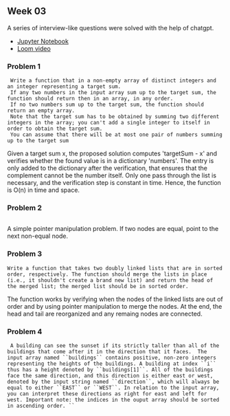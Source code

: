 ## Week 03
A series of interview-like questions were solved with the help of chatgpt.
 - [Jupyter Notebook](./Code_Interview_Linked_Queue_Stacks.ipynb)
 - [Loom video](https://www.loom.com/share/47be2f73f0014146827e6eb31f8de4eb)

### Problem 1
```
 Write a function that in a non-empty array of distinct integers and an integer representing a target sum. 
 If any two numbers in the input array sum up to the target sum, the function should return then in an array, in any order. 
 If no two numbers sum up to the target sum, the function should return an empty array.
 Note that the target sum has to be obtained by summing two different integers in the array; you can't add a single integer to itself in order to obtain the target sum.
 You can assume that there will be at most one pair of numbers summing up to the target sum 
```
Given a target sum x, the proposed solution  computes 'targetSum - x' and verifies whether the found value is in a dictionary 'numbers'. The entry is only added to the dictionary after the verification, that ensures that the complement cannot be the number itself. Only one pass through the list is necessary, and the verification step is constant in time. Hence, the function is O(n) in time and space.

### Problem 2
``` You're given the head of a doubly Linked List whose nodes are in sorted order with respect to their values. Write a function that returns a modified version of the Linked List that doesn't contain any node with duplicate values. The Linked List should be modified in place (i.e, you shouldn't create a brand new list), and the modified Linked List should still have its nodes sorted with respect to their values.
```
A simple pointer manipulation problem. If two nodes are equal, point to the next non-equal node. 

### Problem 3
``` Write a function that takes two doubly linked lists that are in sorted order, respectively. The function should merge the lists in place (i.e., it shouldn't create a brand new list) and return the head of the merged list; the merged list should be in sorted order. ```

The function works by verifying when the nodes of the linked lists are out of order and by using pointer manipulation to merge the nodes. At the end, the head and tail are reorganized and any remaing nodes are connected. 

### Problem 4
 ``` Given an array of buildings and a direction that all of the buildings face, return an array of the indices of the buildings that can see the sunset.
  A building can see the sunset if its strictly taller than all of the buildings that come after it in the direction that it faces.  The input array named ``buildings`` contains positive, non-zero integers representing the heights of the buildings. A building at index ``i`` thus has a height denoted by ``buildings[1]``. All of the buildings face the same direction, and this direction is either east or west, denoted by the input string named ``direction``, which will always be equal to either ``EAST`` or ``WEST``. In relation to the input array, you can interpret these directions as right for east and left for west. Important note: the indices in the ouput array should be sorted in ascending order. ``

